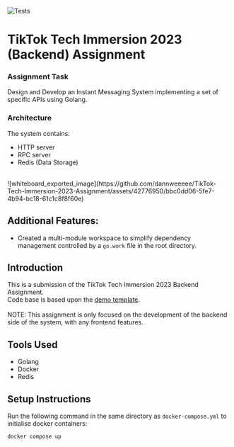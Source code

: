 ![Tests](https://github.com/TikTokTechImmersion/assignment_demo_2023/actions/workflows/test.yml/badge.svg)
# TikTok Tech Immersion 2023 (Backend) Assignment

### Assignment Task
Design and Develop an Instant Messaging System implementing a set of specific APIs using Golang. 

### Architecture
The system contains:
* HTTP server
* RPC server
* Redis (Data Storage)
<br>
![whiteboard_exported_image](https://github.com/dannweeeee/TikTok-Tech-Immersion-2023-Assignment/assets/42776950/bbc0dd06-5fe7-4b94-bc18-61c1c8f8f60e)

## Additional Features:
* Created a multi-module workspace to simplify dependency management controlled by a `go.work` file in the root directory.

## Introduction
This is a submission of the TikTok Tech Immersion 2023 Backend Assignment. <br>
Code base is based upon the [demo template](https://github.com/TikTokTechImmersion/assignment_demo_2023). <br>
<br>
NOTE: This assignment is only focused on the development of the backend side of the system, with any frontend features.

## Tools Used
* Golang
* Docker
* Redis

## Setup Instructions
Run the following command in the same directory as `docker-compose.yml` to initialise docker containers:
```bash
docker compose up
```
